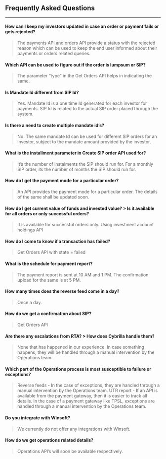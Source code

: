 ## Frequently Asked Questions
----------------------------------
#### How can I keep my investors updated in case an order or payment fails or gets rejected?
> The payments API and orders API provide a status with the rejected reason which can be used to keep the end user informed about their payments or orders related queries.

#### Which API can be used to figure out if the order is lumpsum or SIP?
> The parameter “type” in the Get Orders API helps in indicating the same.

#### Is Mandate Id different from SIP Id?
> Yes. Mandate Id is a one time Id generated for each investor for payments. SIP Id is related to the actual SIP order placed through the system.

#### Is there a need to create multiple mandate id’s?
> No. The same mandate Id can be used for different SIP orders for an investor, subject to the mandate amount provided by the investor.

#### What is the installment parameter in Create SIP order API used for?
> It’s the number of instalments the SIP should run for. For a monthly SIP order, its the number of months the SIP should run for.

#### How do I get the payment mode for a particular order?
> An API provides the payment mode for a particular order. The details of the same shall be updated soon.

#### How do I get current value of funds and invested value? > Is it available for all orders or only successful orders?
> It is available for successful orders only. Using investment account holdings API

#### How do I come to know if a transaction has failed?
> Get Orders API with state = failed

#### What is the schedule for payment report?
> The payment report is sent at 10 AM and 1 PM.
The confirmation upload for the same is at 5 PM.

#### How many times does the reverse feed come in a day?
> Once a day.

#### How do we get a confirmation about SIP?
> Get Orders API

#### Are there any escalations from RTA? > How does Cybrilla handle them?
> None that has happened in our experience. In case something happens, they will be handled through a manual intervention by the Operations team.

#### Which part of the Operations process is most susceptible to failure or exceptions?
> Reverse feeds - In the case of exceptions, they are handled through a manual intervention by the Operations team.
UTR report - If an API is available from the payment gateway, then it is easier to track all details. In the case of a payment gateway like TPSL, exceptions are handled through a manual intervention by the Operations team.

#### Do you integrate with Winsoft?
> We currently do not offer any integrations with Winsoft.

#### How do we get operations related details?
> Operations API’s will soon be available respectively.
